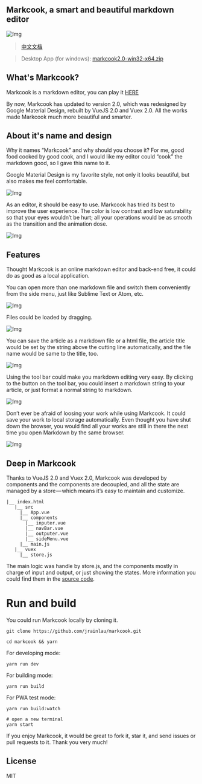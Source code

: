 Markcook, a smart and beautiful markdown editor
---
![Img](/Illustration/logo.png)

> [中文文档](https://segmentfault.com/a/1190000007062371?_ea=1225335)

> Desktop App (for windows): [markcook2.0-win32-x64.zip](https://coding.net/s/2138109d-89e4-4791-ac02-eeb2d4294b3e)

## What's Markcook?
Markcook is a markdown editor, you can play it [HERE](http://jrainlau.github.io/markcook/)

By now, Markcook has updated to version 2.0, which was redesigned by Google Material Design, rebuilt by VueJS 2.0 and Vuex 2.0. All the works made Markcook much more beautiful and smarter.

## About it's name and design
Why it names “Markcook” and why should you choose it? For me, good food cooked by good cook, and I would like my editor could “cook” the markdown good, so I gave this name to it.

Google Material Design is my favorite style, not only it looks beautiful, but also makes me feel comfortable.

![Img](/Illustration/1.gif)

As an editor, it should be easy to use. Markcook has tried its best to improve the user experience. The color is low contrast and low saturability so that your eyes wouldn’t be hurt; all your operations would be as smooth as the transition and the animation dose.

![Img](/Illustration/2.gif)

## Features
Thought Markcook is an online markdown editor and back-end free, it could do as good as a local application.

You can open more than one markdown file and switch them conveniently from the side menu, just like Sublime Text or Atom, etc.

![Img](/Illustration/3.gif)

Files could be loaded by dragging.

![Img](/Illustration/4.gif)

You can save the article as a markdown file or a html file, the article title would be set by the string above the cutting line automatically, and the file name would be same to the title, too.

![Img](/Illustration/5.gif)

Using the tool bar could make you markdown editing very easy. By clicking to the button on the tool bar, you could insert a markdown string to your article, or just format a normal string to markdown.

![Img](/Illustration/6.gif)

Don’t ever be afraid of loosing your work while using Markcook. It could save your work to local storage automatically. Even thought you have shut down the browser, you would find all your works are still in there the next time you open Markdown by the same browser.

![Img](/Illustration/7.gif)

## Deep in Markcook
Thanks to VueJS 2.0 and Vuex 2.0, Markcook was developed by components and the components are decoupled, and all the state are managed by a store — which means it’s easy to maintain and customize.
```
|__ index.html
   |__ src
     |__ App.vue
     |__ components
       |__ inputer.vue
       |__ navBar.vue
       |__ outputer.vue
       |__ sideMenu.vue
     |__ main.js
   |__ vuex
     |__ store.js
```
The main logic was handle by store.js, and the components mostly in charge of input and output, or just showing the states. More information you could find them in the [source code](./vuex/store.js).

# Run and build
You could run Markcook locally by cloning it.
```
git clone https://github.com/jrainlau/markcook.git

cd markcook && yarn
```

For developing mode:
```
yarn run dev
```
For building mode:

```
yarn run build
```
For PWA test mode:
```
yarn run build:watch

# open a new terminal
yarn start
```

If you enjoy Markcook, it would be great to fork it, star it, and send issues or pull requests to it.
Thank you very much!

## License
MIT

